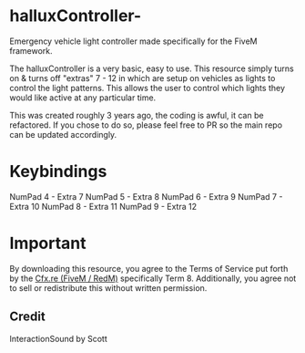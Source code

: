 # halluxController-
Emergency vehicle light controller made specifically for the FiveM framework.


The halluxController is a very basic, easy to use. This resource simply turns on & turns off "extras" 7 - 12 in which are setup on vehicles as lights to control the light patterns. This allows the user to control which lights they would like active at any particular time. 

This was created roughly 3 years ago, the coding is awful, it can be refactored. If you chose to do so, please feel free to PR so the main repo can be updated accordingly.


# Keybindings

NumPad 4 - Extra 7
NumPad 5 - Extra 8
NumPad 6 - Extra 9
NumPad 7 - Extra 10
NumPad 8 - Extra 11
NumPad 9 - Extra 12

# Important
By downloading this resource, you agree to the Terms of Service put forth by the [Cfx.re (FiveM / RedM)](https://fivem.net/terms) specifically Term 8. Additionally, you agree not to sell or redistribute this without written permission. 

## Credit
InteractionSound by Scott
